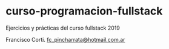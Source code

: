 # curso-programacion-fullstack
Ejercicios y prácticas del curso fullstack 2019

Francisco Corti.
fc_pincharrata@hotmail.com.ar

